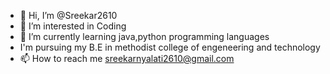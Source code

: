 - 👋 Hi, I’m @Sreekar2610
- 👀 I’m interested in Coding
- 🌱 I’m currently learning java,python programming languages
-    I'm pursuing my B.E in methodist college of engeneering and technology
- 📫 How to reach me sreekarnyalati2610@gmail.com
